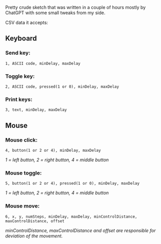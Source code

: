 Pretty crude sketch that was written in a couple of hours mostly by ChatGPT with some small tweaks from my side.

CSV data it accepts:

## Keyboard

### Send key:
```
1, ASCII code, minDelay, maxDelay
```

### Toggle key:
```
2, ASCII code, pressed(1 or 0), minDelay, maxDelay
```

### Print keys:
```
3, text, minDelay, maxDelay
```

## Mouse

### Mouse click:
```
4, button(1 or 2 or 4), minDelay, maxDelay
```

*1 = left button, 2 = right button, 4 = middle button*

### Mouse toggle:

```
5, button(1 or 2 or 4), pressed(1 or 0), minDelay, maxDelay
```

*1 = left button, 2 = right button, 4 = middle button*

### Mouse move:
```
6, x, y, numSteps, minDelay, maxDelay, minControlDistance, maxControlDistance, offset
```

*minControlDistance, maxControlDistance and offset are responsible for deviation of the movement.*


